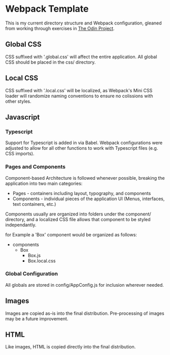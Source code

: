 # Webpack Template

This is my current directory structure and Webpack configuration, gleaned from working through exercises in [The Odin Project](https://www.theodinproject.com). 

## Global CSS

CSS suffixed with '.global.css' will affect the entire application.  All global CSS should be placed in the css/ directory.

## Local CSS

CSS suffixed with '.local.css' will be localized, as Webpack's Mini CSS loader will randomize naming conventions to ensure no colissions with other styles.

## Javascript

### Typescript

Support for Typescript is added in via Babel.  Webpack configurations were adjusted to allow for all other functions to work with Typescript files (e.g. CSS imports).

### Pages and Components

Component-based Architecture is followed whenever possible, breaking the application into two main categories:

* Pages - containers including layout, typography, and components
* Components  - individual pieces of the application UI (Menus, interfaces, text containers, etc.)

Components usually are organized into folders under the component/ directory, and a localized CSS file allows that component to be styled independantly.

for Example a 'Box' component would be organized as follows:

* components
  * Box
    * Box.js
    * Box.local.css

### Global Configuration

All globals are stored in config/AppConfig.js  for inclusion wherever needed.

## Images

Images are copied as-is into the final distribution.  Pre-processing of images may be a future improvement.

## HTML

Like images, HTML is copied directly into the final distribution.  


